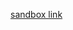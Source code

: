 [sandbox link](https://codesandbox.io/p/sandbox/lecture-12-hws-zlddhn?file=%2Fsrc%2FApp.css%3A82%2C2)